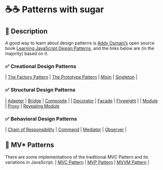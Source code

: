 # ☕️☕️ Patterns with sugar

## 📂 Description
A good way to learn about design patterns is [Addy Osmani’s](https://twitter.com/addyosmani) open source book [Learning JavaScript Design Patterns](http://addyosmani.com/resources/essentialjsdesignpatterns/book/), and the links below are (in the majority) based on it.

### ✅ Creational Design Patterns
| [The Factory Pattern](https://addyosmani.com/resources/essentialjsdesignpatterns/book/#factorypatternjavascript) 
| [The Prototype Pattern](https://addyosmani.com/resources/essentialjsdesignpatterns/book/#prototypepatternjavascript) 
| [Mixin](https://addyosmani.com/resources/essentialjsdesignpatterns/book/#mixinpatternjavascript) 
| [Singleton](https://addyosmani.com/resources/essentialjsdesignpatterns/book/#singletonpatternjavascript) |

### ✅ Structural Design Patterns

| [Adapter](https://addyosmani.com/resources/essentialjsdesignpatterns/book/#wrapperpatternjquery) 
| [Bridge](http://www.joezimjs.com/javascript/javascript-design-patterns-bridge/) 
| [Composite](https://www.joezimjs.com/javascript/javascript-design-patterns-composite/) |
| [Decorator](https://addyosmani.com/resources/essentialjsdesignpatterns/book/#decoratorpatternjavascript) 
| [Facade](https://addyosmani.com/resources/essentialjsdesignpatterns/book/#facadepatternjavascript) 
| [Flyweight](https://addyosmani.com/resources/essentialjsdesignpatterns/book/#detailflyweight) | 
| [Module](https://addyosmani.com/resources/essentialjsdesignpatterns/book/#modulepatternjavascript) 
| [Proxy](https://www.joezimjs.com/javascript/javascript-design-patterns-proxy/) 
| [Revealing Module](https://addyosmani.com/resources/essentialjsdesignpatterns/book/#revealingmodulepatternjavascript) 


### ✅ Behavioral Design Patterns
| [Chain of Responsibility](http://www.joezimjs.com/javascript/javascript-design-patterns-chain-of-responsibility/) 
| [Command](https://addyosmani.com/resources/essentialjsdesignpatterns/book/#commandpatternjavascript) 
| [Mediator](https://addyosmani.com/resources/essentialjsdesignpatterns/book/#mediatorpatternjavascript) 
| [Observer](https://addyosmani.com/resources/essentialjsdesignpatterns/book/#observerpatternjavascript) |


## 📂 MV* Patterns
There are some implementations of the traditional MVC Pattern and its variations in JavaScript.
| [MVC Pattern](https://addyosmani.com/resources/essentialjsdesignpatterns/book/#detailmvc) 
| [MVP Pattern](https://addyosmani.com/resources/essentialjsdesignpatterns/book/#detailmvp) 
| [MVVM Pattern](https://addyosmani.com/resources/essentialjsdesignpatterns/book/#detailmvvm) |
